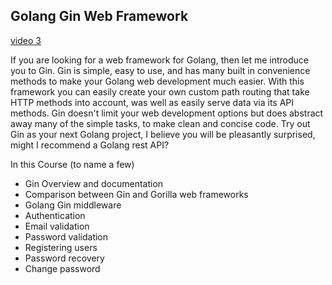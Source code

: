 ## Golang Gin Web Framework

[video 3](https://www.youtube.com/watch?v=86j5alcXLJE&list=PLDZ_9qD1hkzMdre6oedUdyDTgoJYq-_AY&index=3)

If you are looking for a web framework for Golang, then let me introduce you to Gin. Gin is simple, easy to use, and has many built in convenience methods to make your Golang web development much easier. With this framework you can easily create your own custom path routing that take HTTP methods into account, was well as easily serve data via its API methods. Gin doesn't limit your web development options but does abstract away many of the simple tasks, to make clean and concise code. Try out Gin as your next Golang project, I believe you will be pleasantly surprised, might I recommend a Golang rest API?

In this Course (to name a few)

- Gin Overview and documentation
- Comparison between Gin and Gorilla web frameworks
- Golang Gin middleware
- Authentication
- Email validation
- Password validation
- Registering users
- Password recovery
- Change password
